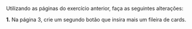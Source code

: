 Utilizando as páginas do exercício anterior, faça as seguintes alterações:

**1.** Na página 3, crie um segundo botão que insira mais um fileira de cards.
